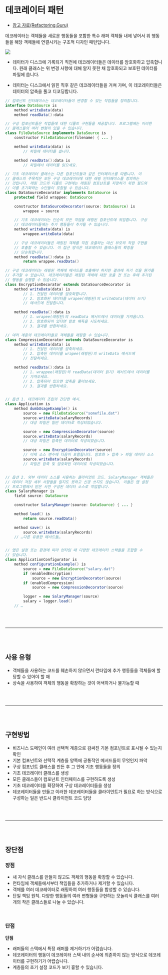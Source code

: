 # 데코레이터 패턴

- [참고 자료(Refactoring.Guru)](https://refactoring.guru/ko/design-patterns/decorator)

데코레이터는 객체들을 새로운 행동들을 포함한 특수 래퍼 객체들 내에 넣어서 위 행동들을 해당 객체들에 연결시키는 구조적 디자인 패턴입니다.

![](images/decorator1.png)

- 데이터가 디스크에 기록되기 직전에 데코레이터들은 데이터를 암호화하고 압축합니다. 원래 클래스는 위 변경 사항에 대해 알지 못한 채 암호화되고 보호된 데이터를 파일에 씁니다.

- 데이터는 디스크에서 읽힌 직후 같은 데코레이터들을 거쳐 가며, 이 데코레이터들은 데이터의 압축을 풀고 디코딩합니다.

```java
// 컴포넌트 인터페이스는 데코레이터들이 변경할 수 있는 작업들을 정의합니다.
interface DataSource is
    method writeData(data)
    method readData():data

// 구상 컴포넌트들은 작업들에 대한 디폴트 구현들을 제공합니다. 프로그램에는 이러한
// 클래스들의 여러 변형이 있을 수 있습니다.
class FileDataSource implements DataSource is
    constructor FileDataSource(filename) { ... }

    method writeData(data) is
        // 파일에 데이터를 씁니다.

    method readData():data is
        // 파일에서 데이터를 읽으세요.

// 기초 데코레이터 클래스는 다른 컴포넌트들과 같은 인터페이스를 따릅니다. 이
// 클래스의 주목적은 모든 구상 데코레이터에 대한 래핑 인터페이스를 정의하는
// 것입니다. 래핑 코드의 디폴트 구현에는 래핑된 컴포넌트를 저장하기 위한 필드와
// 이를 초기화하는 수단들이 포함될 수 있습니다.
class DataSourceDecorator implements DataSource is
    protected field wrappee: DataSource

    constructor DataSourceDecorator(source: DataSource) is
        wrappee = source

    // 기초 데코레이터는 단순히 모든 작업을 래핑된 컴포넌트에 위임합니다. 구상
    // 데코레이터들에는 추가 행동들이 추가될 수 있습니다.
    method writeData(data) is
        wrappee.writeData(data)

    // 구상 데코레이터들은 래핑된 객체를 직접 호출하는 대신 부모의 작업 구현을
    // 호출할 수 있습니다. 이 접근 방식은 데코레이터 클래스들의 확장을
    // 단순화합니다.
    method readData():data is
        return wrappee.readData()

// 구상 데코레이터는 래핑된 객체에 메서드를 호출해야 하지만 결과에 자기 것을 뭔가를
// 추가할 수 있습니다. 데코레이터들은 래핑된 객체에 대한 호출 전 또는 후에 추가된
// 행동을 실행할 수 있습니다.
class EncryptionDecorator extends DataSourceDecorator is
    method writeData(data) is
        // 1. 전달된 데이터를 암호화합니다.
        // 2. 암호화된 데이터를 wrapee(래핑된)​의 writeData(데이터 쓰기)
        // 메서드에 전달합니다.

    method readData():data is
        // 1. wrapee(래핑된)​의 readData 메서드에서 데이터를 가져옵니다.
        // 2. 암호화되어 있다면 암호 해독을 시도하세요.
        // 3. 결과를 반환하세요.

// 여러 계층의 데코레이터들로 객체들을 래핑할 수 있습니다.
class CompressionDecorator extends DataSourceDecorator is
    method writeData(data) is
        // 1. 전달된 데이터를 압축하세요.
        // 2. 압축된 데이터를 wrapee(래핑된)​의 writeData 메서드에
        // 전달하세요.

    method readData():data is
        // 1. wrappee(래핑된)​의 readData(데이터 읽기) 메서드에서 데이터를
        // 가져오세요.
        // 2. 압축되어 있으면 압축을 풀어보세요.
        // 3. 결과를 반환하세요.


// 옵션 1. 데코레이터 조립의 간단한 예시.
class Application is
    method dumbUsageExample() is
        source = new FileDataSource("somefile.dat")
        source.writeData(salaryRecords)
        // 대상 파일은 일반 데이터로 작성되었습니다.

        source = new CompressionDecorator(source)
        source.writeData(salaryRecords)
        // 대상 파일은 압축된 데이터로 작성되었습니다.

        source = new EncryptionDecorator(source)
        // 이제 소스 변수에 다음이 포함됩니다. 암호화 > 압축 > 파일 데이터 소스
        source.writeData(salaryRecords)
        // 파일은 압축 및 암호화된 데이터로 작성되었습니다.


// 옵션 2. 외부 데이터 소스를 사용하는 클라이언트 코드. SalaryManager 객체들은
// 데이터 저장 세부 사항들을 알지도 못하고 신경 쓰지도 않습니다. 이들은 앱 설정
// 프로그램에서 받은 사전 구성된 데이터 소스로 작업합니다.
class SalaryManager is
    field source: DataSource

    constructor SalaryManager(source: DataSource) { ... }

    method load() is
        return source.readData()

    method save() is
        source.writeData(salaryRecords)
    // …다른 유용한 메서드들…


// 앱은 설정 또는 환경에 따라 런타임 때 다양한 데코레이터 스택들을 조합할 수
// 있습니다.
class ApplicationConfigurator is
    method configurationExample() is
        source = new FileDataSource("salary.dat")
        if (enabledEncryption)
            source = new EncryptionDecorator(source)
        if (enabledCompression)
            source = new CompressionDecorator(source)

        logger = new SalaryManager(source)
        salary = logger.load()
    // …
```

<br /><br />

---

<br /><br />

## 사용 유형

- 객체들을 사용하는 코드를 훼손하지 않으면서 런타임에 추가 행동들을 객체들에 할당할 수 있어야 할 때
- 상속을 사용하여 객체의 행동을 확장하는 것이 어색하거나 불가능할 때

<br /><br />

---

<br /><br />

## 구현방법

- 비즈니스 도메인이 여러 선택적 계층으로 감싸진 기본 컴포넌트로 표시될 수 있는지 확인
- 기본 컴포넌트와 선택적 계층들 양쪽에 공통적인 메서드들이 무엇인지 파악
- 구상 컴포넌트 클래스를 만든 후 그 안에 기초 행동들을 정의
- 기초 데코레이터 클래스를 생성
- 모든 클래스들이 컴포넌트 인터페이스를 구현하도록 생성
- 기초 데코레이터를 확장하여 구상 데코레이터들을 생성
- 데코레이터들을 만들고 이러한 데코레이터들을 클라이언트가 필요로 하는 방식으로 구성하는 일은 반드시 클라이언트 코드 담당

<br /><br />

---

<br /><br />

## 장단점

### 장점

- 새 자식 클래스를 만들지 않고도 객체의 행동을 확장할 수 있습니다.
- 런타임에 객체들에서부터 책임들을 추가하거나 제거할 수 있습니다.
- 객체를 여러 데코레이터로 래핑하여 여러 행동들을 합성할 수 있습니다.
- 단일 책임 원칙. 다양한 행동들의 여러 변형들을 구현하는 모놀리식 클래스를 여러 개의 작은 클래스들로 나눌 수 있습니다.

<br />

### 단점

**단점**

- 래퍼들의 스택에서 특정 래퍼를 제거하기가 어렵습니다.
- 데코레이터의 행동이 데코레이터 스택 내의 순서에 의존하지 않는 방식으로 데코레이터를 구현하기가 어렵습니다.
- 계층들의 초기 설정 코드가 보기 흉할 수 있습니다.
